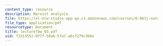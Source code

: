 ```yaml
---
content_type: resource
description: Marxist analysis.
file: https://ol-ocw-studio-app-qa.s3.amazonaws.com/courses/6-863j-natural-language-and-the-computer-representation-of-knowledge-spring-2003/f33135520f7f58ab57a7a6c7279c366e_lecture7bw_03.pdf
file_type: application/pdf
resourcetype: Document
title: lecture7bw_03.pdf
uid: f3313552-0f7f-58ab-57a7-a6c7279c366e
---
```


